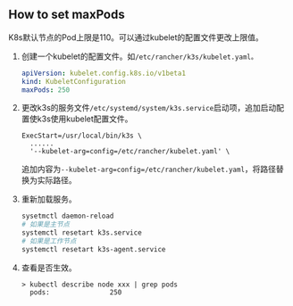 ## How to set maxPods

K8s默认节点的Pod上限是110。可以通过kubelet的配置文件更改上限值。

1. 创建一个kubelet的配置文件。如`/etc/rancher/k3s/kubelet.yaml。`

   ```		yaml
   apiVersion: kubelet.config.k8s.io/v1beta1
   kind: KubeletConfiguration
   maxPods: 250
   ```

2. 更改k3s的服务文件`/etc/systemd/system/k3s.service`启动项，追加启动配置使k3s使用kubelet配置文件。

   ```service
   ExecStart=/usr/local/bin/k3s \
     ......
     '--kubelet-arg=config=/etc/rancher/kubelet.yaml' \
   ```

   追加内容为`--kubelet-arg=config=/etc/rancher/kubelet.yaml`，将路径替换为实际路径。

3. 重新加载服务。

   ```bash
   sysetmctl daemon-reload
   # 如果是主节点
   systemctl resetart k3s.service
   # 如果是工作节点
   systemctl resetart k3s-agent.service
   ```

4. 查看是否生效。

   ```
   > kubectl describe node xxx | grep pods
     pods:               250
   ```
